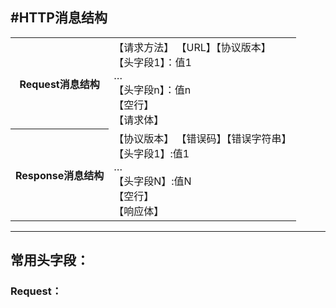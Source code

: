 #HTTP消息结构
---
<table>
        <tr>
            <th>Request消息结构</th>
            <td>
                <div>【请求方法】 【URL】【协议版本】</div>
                <div>【头字段1】：值1</div>
                <div>…</div>
                <div>【头字段n】：值n</div>
                <div>【空行】</div>
                <div>【请求体】</div>    
            </td>
        </tr>
        <tr>
            <th>Response消息结构</th>
            <td>
                <div>【协议版本】 【错误码】【错误字符串】</div>
                <div>【头字段1】:值1</div>
                <div>…</div>
                <div>【头字段N】:值N</div>
                <div>【空行】</div>
                <div>【响应体】</div>  
            </td>
        </tr>
    </table>

---
## 常用头字段：

### Request：

